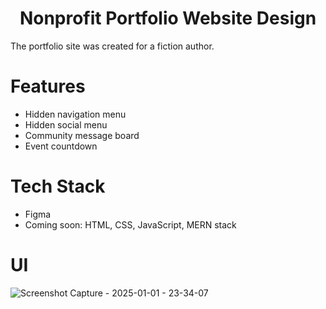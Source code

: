 <h1 align="center">Nonprofit Portfolio Website Design</h1>

The portfolio site was created for a fiction author.  

# Features
- Hidden navigation menu
- Hidden social menu
- Community message board
- Event countdown

# Tech Stack
- Figma
- Coming soon: HTML, CSS, JavaScript, MERN stack

# UI
![Screenshot Capture - 2025-01-01 - 23-34-07](https://github.com/user-attachments/assets/8742db5b-06ec-4f17-ae96-cf809a7660df)
